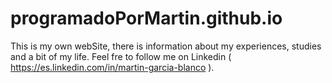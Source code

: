 # programadoPorMartin.github.io
This is my own webSite, there is information about my experiences, studies and a bit of my life.
Feel fre to follow me on Linkedin ( https://es.linkedin.com/in/martin-garcia-blanco ).

